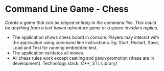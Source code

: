 # Command Line Game - Chess
_Create a game that can be played entirely in the command line. This could be anything from a text based adventure game or a space invaders replica._

- The application shows chess board in console. Players may interact with the application using command line instructions. 
Eg: Start, Restart, Save, Load and Test for running embedded test. 
- The application validates all moves. 
- All chess rules work except castling and pawn promotion (these are in development). Technology stack: C++, STL Library)
